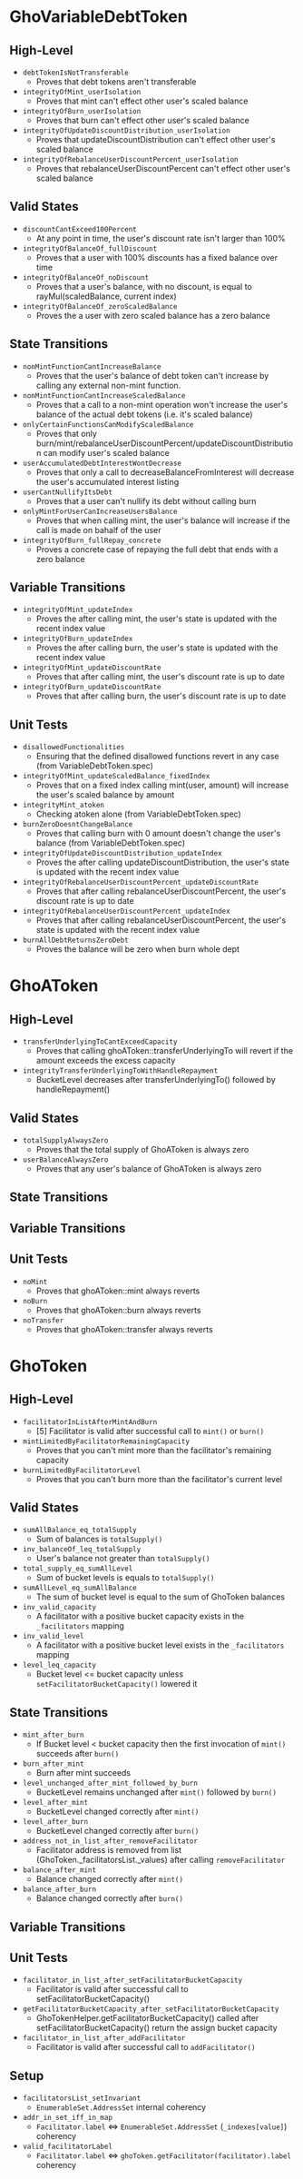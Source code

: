 # GhoVariableDebtToken

## High-Level

- `debtTokenIsNotTransferable`
  - Proves that debt tokens aren't transferable
- `integrityOfMint_userIsolation`
  - Proves that mint can't effect other user's scaled balance
- `integrityOfBurn_userIsolation`
  - Proves that burn can't effect other user's scaled balance
- `integrityOfUpdateDiscountDistribution_userIsolation`
  - Proves that updateDiscountDistribution can't effect other user's scaled balance
- `integrityOfRebalanceUserDiscountPercent_userIsolation`
  - Proves that rebalanceUserDiscountPercent can't effect other user's scaled balance

## Valid States

- `discountCantExceed100Percent`
  - At any point in time, the user's discount rate isn't larger than 100%
- `integrityOfBalanceOf_fullDiscount`
  - Proves that a user with 100% discounts has a fixed balance over time
- `integrityOfBalanceOf_noDiscount`
  - Proves that a user's balance, with no discount, is equal to rayMul(scaledBalance, current index)
- `integrityOfBalanceOf_zeroScaledBalance`
  - Proves the a user with zero scaled balance has a zero balance

## State Transitions

- `nonMintFunctionCantIncreaseBalance`
  - Proves that the user's balance of debt token can't increase by calling any external non-mint function.
- `nonMintFunctionCantIncreaseScaledBalance`
  - Proves that a call to a non-mint operation won't increase the user's balance of the actual debt tokens (i.e. it's scaled balance)
- `onlyCertainFunctionsCanModifyScaledBalance`
  - Proves that only burn/mint/rebalanceUserDiscountPercent/updateDiscountDistribution can modify user's scaled balance
- `userAccumulatedDebtInterestWontDecrease`
  - Proves that only a call to decreaseBalanceFromInterest will decrease the user's accumulated interest listing
- `userCantNullifyItsDebt`
  - Proves that a user can't nullify its debt without calling burn
- `onlyMintForUserCanIncreaseUsersBalance`
  - Proves that when calling mint, the user's balance will increase if the call is made on bahalf of the user
- `integrityOfBurn_fullRepay_concrete`
  - Proves a concrete case of repaying the full debt that ends with a zero balance

## Variable Transitions

- `integrityOfMint_updateIndex`
  - Proves the after calling mint, the user's state is updated with the recent index value
- `integrityOfBurn_updateIndex`
  - Proves the after calling burn, the user's state is updated with the recent index value
- `integrityOfMint_updateDiscountRate`
  - Proves that after calling mint, the user's discount rate is up to date
- `integrityOfBurn_updateDiscountRate`
  - Proves that after calling burn, the user's discount rate is up to date

## Unit Tests

- `disallowedFunctionalities`
  - Ensuring that the defined disallowed functions revert in any case (from VariableDebtToken.spec)
- `integrityOfMint_updateScaledBalance_fixedIndex`
  - Proves that on a fixed index calling mint(user, amount) will increase the user's scaled balance by amount
- `integrityMint_atoken`
  - Checking atoken alone (from VariableDebtToken.spec)
- `burnZeroDoesntChangeBalance`
  - Proves that calling burn with 0 amount doesn't change the user's balance (from VariableDebtToken.spec)
- `integrityOfUpdateDiscountDistribution_updateIndex`
  - Proves the after calling updateDiscountDistribution, the user's state is updated with the recent index value
- `integrityOfRebalanceUserDiscountPercent_updateDiscountRate`
  - Proves that after calling rebalanceUserDiscountPercent, the user's discount rate is up to date
- `integrityOfRebalanceUserDiscountPercent_updateIndex`
  - Proves that after calling rebalanceUserDiscountPercent, the user's state is updated with the recent index value
- `burnAllDebtReturnsZeroDebt`
  - Proves the balance will be zero when burn whole dept

# GhoAToken

## High-Level

- `transferUnderlyingToCantExceedCapacity`
  - Proves that calling ghoAToken::transferUnderlyingTo will revert if the amount exceeds the excess capacity
- `integrityTransferUnderlyingToWithHandleRepayment`
  - BucketLevel decreases after transferUnderlyingTo() followed by handleRepayment()

## Valid States

- `totalSupplyAlwaysZero`
  - Proves that the total supply of GhoAToken is always zero
- `userBalanceAlwaysZero`
  - Proves that any user's balance of GhoAToken is always zero

## State Transitions

## Variable Transitions

## Unit Tests

- `noMint`
  - Proves that ghoAToken::mint always reverts
- `noBurn`
  - Proves that ghoAToken::burn always reverts
- `noTransfer`
  - Proves that ghoAToken::transfer always reverts

# GhoToken

## High-Level

- `facilitatorInListAfterMintAndBurn`
  - [5] Facilitator is valid after successful call to `mint()` or `burn()`
- `mintLimitedByFacilitatorRemainingCapacity`
  - Proves that you can't mint more than the facilitator's remaining capacity
- `burnLimitedByFacilitatorLevel`
  - Proves that you can't burn more than the facilitator's current level

## Valid States

- `sumAllBalance_eq_totalSupply`
  - Sum of balances is `totalSupply()`
- `inv_balanceOf_leq_totalSupply`
  - User's balance not greater than `totalSupply()`
- `total_supply_eq_sumAllLevel`
  - Sum of bucket levels is equals to `totalSupply()`
- `sumAllLevel_eq_sumAllBalance`
  - The sum of bucket level is equal to the sum of GhoToken balances
- `inv_valid_capacity`
  - A facilitator with a positive bucket capacity exists in the `_facilitators` mapping
- `inv_valid_level`
  - A facilitator with a positive bucket level exists in the `_facilitators` mapping
- `level_leq_capacity`
  - Bucket level <= bucket capacity unless `setFacilitatorBucketCapacity()` lowered it

## State Transitions

- `mint_after_burn`
  - If Bucket level < bucket capacity then the first invocation of `mint()` succeeds after `burn()`
- `burn_after_mint`
  - Burn after mint succeeds
- `level_unchanged_after_mint_followed_by_burn`
  - BucketLevel remains unchanged after `mint()` followed by `burn()`
- `level_after_mint`
  - BucketLevel changed correctly after `mint()`
- `level_after_burn`
  - BucketLevel changed correctly after `burn()`
- `address_not_in_list_after_removeFacilitator`
  - Facilitator address is removed from list (GhoToken.\_facilitatorsList.\_values) after calling `removeFacilitator`
- `balance_after_mint`
  - Balance changed correctly after `mint()`
- `balance_after_burn`
  - Balance changed correctly after `burn()`

## Variable Transitions

## Unit Tests

- `facilitator_in_list_after_setFacilitatorBucketCapacity`
  - Facilitator is valid after successful call to setFacilitatorBucketCapacity()
- `getFacilitatorBucketCapacity_after_setFacilitatorBucketCapacity`
  - GhoTokenHelper.getFacilitatorBucketCapacity() called after setFacilitatorBucketCapacity() return the assign bucket capacity
- `facilitator_in_list_after_addFacilitator`
  - Facilitator is valid after successful call to `addFacilitator()`

## Setup

- `facilitatorsList_setInvariant`
  - `EnumerableSet.AddressSet` internal coherency
- `addr_in_set_iff_in_map`
  - `Facilitator.label` <=> `EnumerableSet.AddressSet` (`_indexes[value]`) coherency
- `valid_facilitatorLabel`
  - `Facilitator.label` <=> `ghoToken.getFacilitator(facilitator).label` coherency
